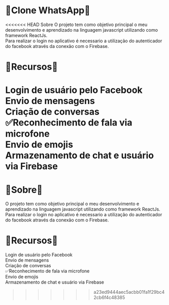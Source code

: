 # 🚧Clone WhatsApp🚧

<<<<<<< HEAD
Sobre
O projeto tem como objetivo principal o meu desenvolvimento e aprendizado na linguagem javascript utilizando como framework ReactJs. <br> Para realizar o login no aplicativo é necessario a utilização do autenticador do facebook através da conexão com o Firebase.

# 🚧Recursos🚧

Login de usuário pelo Facebook<br>
Envio de mensagens<br>
Criação de conversas<br>
✅Reconhecimento de fala via microfone<br>
Envio de emojis<br>
Armazenamento de chat e usuário via Firebase<br>
=======
# 🚧Sobre🚧
O projeto tem como objetivo principal o meu desenvolvimento e aprendizado na linguagem javascript utilizando como framework ReactJs. <br> Para realizar o login no aplicativo é necessario a utilização do autenticador do facebook através da conexão com o Firebase.

# 🚧Recursos🚧
Login de usuário pelo Facebook<br>
Envio de mensagens<br>
Criação de conversas<br>
✅Reconhecimento de fala via microfone<br>
Envio de emojis<br>
Armazenamento de chat e usuário via Firebase<br>


>>>>>>> a23ed9444aec5acbb01fa1f29bc42cb6f4c48385
